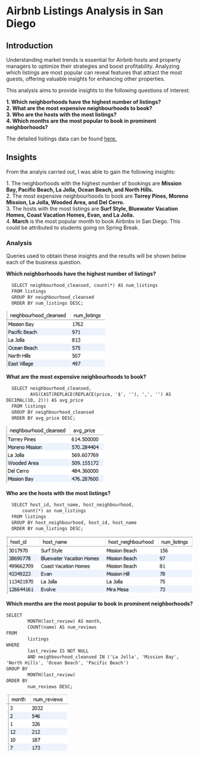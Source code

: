 <!DOCTYPE html>
<html>
<h1>Airbnb Listings Analysis in San Diego</h1>
<h2>Introduction</h2>
<p>Understanding market trends is essential for Airbnb hosts and property managers to optimize their strategies and boost profitability. Analyzing which listings are most popular can reveal features that attract the most guests, offering valuable insights for enhancing other properties.</p>

<p>This analysis aims to provide insights to the following questions of interest:</p>
<p><b>
      1. Which neighborhoods have the highest number of listings? 
  <br>2. What are the most expensive neighbourhoods to book?
  <br>3. Who are the hosts with the most listings?
  <br>4. Which months are the most popular to book in prominent neighborhoods?
</b></p>

<p>The detailed lisitings data can be found <a href="https://insideairbnb.com/get-the-data/">here.</a>

<h2>Insights</h2>
<p>From the analyis carried out, I was able to gain the following insights:</p>
<p>
            1. The neighborhoods with the highest number of bookings are <b>Mission Bay, Pacific Beach, La Jolla, Ocean Beach, and North Hills.</b>
      <br> 2. The most expensive neighbourhoods to book are <b>Torrey Pines, Moreno Mission, La Jolla, Wooded Area, and Del Cerro.</b>
      <br> 3. The hosts with the most listings are <b>Surf Style, Bluewater Vacation Homes, Coast Vacation Homes, Evan, and La Jolla.</b>
      <br> 4. <b>March</b> is the most popular month to book Airbnbs in San Diego. This could be attributed to students going on Spring Break.
</p>

<h3>Analysis</h3>
<p>Queries used to obtain these insights and the results will be shown below each of the business question.</p>
<p><b>Which neighborhoods have the highest number of listings?</b></p>

<!-- which neighborhoods have the highest listings-->
      SELECT neighbourhood_cleansed, count(*) AS num_listings
      FROM listings
      GROUP BY neighbourhood_cleansed
      ORDER BY num_listings DESC;

<img src='q1.png'>
<p><b>What are the most expensive neighbourhoods to book?</b></p>

<!-- what are the most expensive neighborhoods-->
      SELECT neighbourhood_cleansed,
             AVG(CAST(REPLACE(REPLACE(price, '$', ''), ',', '') AS DECIMAL(10, 2))) AS avg_price
      FROM listings
      GROUP BY neighbourhood_cleansed
      ORDER BY avg_price DESC;

<img src='q2.png'>

<p><b>Who are the hosts with the most listings?</b></p>

<!-- hosts with most listings -->
      SELECT host_id, host_name, host_neighbourhood,
	      count(*) as num_listings
      FROM listings
      GROUP BY host_neighbourhood, host_id, host_name
      ORDER BY num_listings DESC;

<img src='q3.png'>

<p><b>Which months are the most popular to book in prominent neighborhoods?</b></p>

<!--which months are the most popular to book in top 5 neighborhoods?-->
	SELECT 
    		MONTH(last_review) AS month,
    		COUNT(name) AS num_reviews
	FROM 
    		listings
	WHERE
    		last_review IS NOT NULL
    		AND neighbourhood_cleansed IN ('La Jolla', 'Mission Bay', 'North Hills', 'Ocean Beach', 'Pacific Beach')
	GROUP BY 
    		MONTH(last_review)
	ORDER BY 
    		num_reviews DESC;

<img src='q4.png'>

</html>
